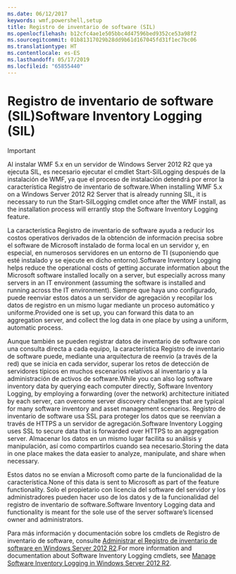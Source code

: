 ```yaml
---
ms.date: 06/12/2017
keywords: wmf,powershell,setup
title: Registro de inventario de software (SIL)
ms.openlocfilehash: b12cfc4ae1e505bbc4d47596bed9352ce53a98f2
ms.sourcegitcommit: 01b81317029b28dd9b61d167045fd31f1ec7bc06
ms.translationtype: HT
ms.contentlocale: es-ES
ms.lasthandoff: 05/17/2019
ms.locfileid: "65855440"
---
```

# <a name="software-inventory-logging-sil"></a><span data-ttu-id="f6ae5-103">Registro de inventario de software (SIL)</span><span class="sxs-lookup"><span data-stu-id="f6ae5-103">Software Inventory Logging (SIL)</span></span>

> [!IMPORTANT]
> <span data-ttu-id="f6ae5-104">Al instalar WMF 5.x en un servidor de Windows Server 2012 R2 que ya ejecuta SIL, es necesario ejecutar el cmdlet Start-SilLogging después de la instalación de WMF, ya que el proceso de instalación detendrá por error la característica Registro de inventario de software.</span><span class="sxs-lookup"><span data-stu-id="f6ae5-104">When installing WMF 5.x on a Windows Server 2012 R2 Server that is already running SIL, it is necessary to run the Start-SilLogging cmdlet once after the WMF install, as the installation process will errantly stop the Software Inventory Logging feature.</span></span>

<span data-ttu-id="f6ae5-105">La característica Registro de inventario de software ayuda a reducir los costos operativos derivados de la obtención de información precisa sobre el software de Microsoft instalado de forma local en un servidor y, en especial, en numerosos servidores en un entorno de TI (suponiendo que esté instalado y se ejecute en dicho entorno).</span><span class="sxs-lookup"><span data-stu-id="f6ae5-105">Software Inventory Logging helps reduce the operational costs of getting accurate information about the Microsoft software installed locally on a server, but especially across many servers in an IT environment (assuming the software is installed and running across the IT environment).</span></span> <span data-ttu-id="f6ae5-106">Siempre que haya uno configurado, puede reenviar estos datos a un servidor de agregación y recopilar los datos de registro en un mismo lugar mediante un proceso automático y uniforme.</span><span class="sxs-lookup"><span data-stu-id="f6ae5-106">Provided one is set up, you can forward this data to an aggregation server, and collect the log data in one place by using a uniform, automatic process.</span></span>

<span data-ttu-id="f6ae5-107">Aunque también se pueden registrar datos de inventario de software con una consulta directa a cada equipo, la característica Registro de inventario de software puede, mediante una arquitectura de reenvío (a través de la red) que se inicia en cada servidor, superar los retos de detección de servidores típicos en muchos escenarios relativos al inventario y a la administración de activos de software.</span><span class="sxs-lookup"><span data-stu-id="f6ae5-107">While you can also log software inventory data by querying each computer directly, Software Inventory Logging, by employing a forwarding (over the network) architecture initiated by each server, can overcome server discovery challenges that are typical for many software inventory and asset management scenarios.</span></span> <span data-ttu-id="f6ae5-108">Registro de inventario de software usa SSL para proteger los datos que se reenvían a través de HTTPS a un servidor de agregación.</span><span class="sxs-lookup"><span data-stu-id="f6ae5-108">Software Inventory Logging uses SSL to secure data that is forwarded over HTTPS to an aggregation server.</span></span> <span data-ttu-id="f6ae5-109">Almacenar los datos en un mismo lugar facilita su análisis y manipulación, así como compartirlos cuando sea necesario.</span><span class="sxs-lookup"><span data-stu-id="f6ae5-109">Storing the data in one place makes the data easier to analyze, manipulate, and share when necessary.</span></span>

<span data-ttu-id="f6ae5-110">Estos datos no se envían a Microsoft como parte de la funcionalidad de la característica.</span><span class="sxs-lookup"><span data-stu-id="f6ae5-110">None of this data is sent to Microsoft as part of the feature functionality.</span></span> <span data-ttu-id="f6ae5-111">Solo el propietario con licencia del software del servidor y los administradores pueden hacer uso de los datos y de la funcionalidad del registro de inventario de software.</span><span class="sxs-lookup"><span data-stu-id="f6ae5-111">Software Inventory Logging data and functionality is meant for the sole use of the server software’s licensed owner and administrators.</span></span>

<span data-ttu-id="f6ae5-112">Para más información y documentación sobre los cmdlets de Registro de inventario de software, consulte [Administrar el Registro de inventario de software en Windows Server 2012 R2](/previous-versions/windows/it-pro/windows-server-2012-R2-and-2012/dn383584(v=ws.11)).</span><span class="sxs-lookup"><span data-stu-id="f6ae5-112">For more information and documentation about Software Inventory Logging cmdlets, see [Manage Software Inventory Logging in Windows Server 2012 R2](/previous-versions/windows/it-pro/windows-server-2012-R2-and-2012/dn383584(v=ws.11)).</span></span>
